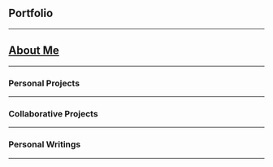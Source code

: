 ## Portfolio

---

## [About Me](/about-me)

---

### Personal Projects



---

### Collaborative Projects



---

### Personal Writings



---
